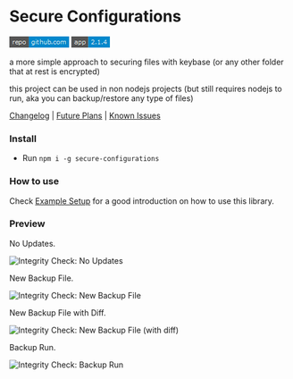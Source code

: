 # Secure Configurations

[comment_badge_management_start]: <hidden__do_not_remove>
[![repository badge](scripts/badges/repository.png)](https://github.com/voltsonic/secure-configurations.git) ![version badge](scripts/badges/version.png)

[comment_badge_management_end]: <hidden__do_not_remove>

a more simple approach to securing files with keybase (or any other folder that at rest is encrypted)

this project can be used in non nodejs projects (but still requires nodejs to run, aka you can backup/restore any type of files)

[Changelog](./CHANGELOG.md) | [Future Plans](./documentation/FUTURE.md) | [Known Issues](./documentation/KNOWN-ISSUES.md)

### Install

- Run `npm i -g secure-configurations`

### How to use

Check [Example Setup](https://github.com/voltsonic/secure-configurations/blob/HEAD/example-setup) for a good introduction on how to use this library.

### Preview

No Updates.

![Integrity Check: No Updates](https://user-images.githubusercontent.com/6464019/70398493-484fac00-19d9-11ea-8ad6-122117f40a8f.png)

New Backup File.

![Integrity Check: New Backup File](https://user-images.githubusercontent.com/6464019/70398494-484fac00-19d9-11ea-819d-02a1cc2f559f.png)

New Backup File with Diff.

![Integrity Check: New Backup File (with diff)](https://user-images.githubusercontent.com/6464019/70398496-48e84280-19d9-11ea-8cf1-873be1c1c83e.png)

Backup Run.

![Integrity Check: Backup Run](https://user-images.githubusercontent.com/6464019/70398495-48e84280-19d9-11ea-93b4-13f9648b384f.png)
